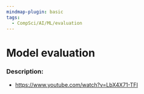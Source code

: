 ```yaml
---
mindmap-plugin: basic
tags:
  - CompSci/AI/ML/evaluation
---
```

# Model evaluation
### Description:
- https://www.youtube.com/watch?v=LbX4X71-TFI